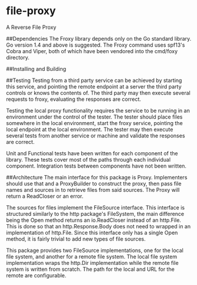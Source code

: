 # file-proxy
A Reverse File Proxy

##Dependencies
The Froxy library depends only on the Go standard library. Go version 1.4 and
above is suggested. The Froxy command uses spf13's Cobra and Viper, both of
which have been vendored into the cmd/foxy directory.

##Installing and Building

##Testing
Testing from a third party service can be achieved by starting this service, and
pointing the remote endpoint at a server the third party controls or knows the
contents of. The third party may then execute several requests to froxy,
evaluating the responses are correct.

Testing the local proxy functionality requires the service to be running in an
environment under the control of the tester. The tester should place files
somewhere in the local environment, start the froxy service, pointing the local
endpoint at the local environment. The tester may then execute several tests
from another service or machine and validate the responses are correct.

Unit and Functional tests have been written for each component of the library.
These tests cover most of the paths through each individual component.
Integration tests between components have not been written.

##Architecture
The main interface for this package is Proxy. Implementers should use that and a
ProxyBuilder to construct the proxy, then pass file names and sources in to
retrieve files from said sources. The Proxy will return a ReadCloser or an
error.

The sources for files implement the FileSource interface. This interface is
structured similarly to the http package's FileSystem, the main difference being
the Open method returns an io.ReadCloser instead of an http.File. This is done
so that an http.Response.Body does not need to wrapped in an implementation of
http.File. Since this interface only has a single Open method, it is fairly
trivial to add new types of file sources.

This package provides two FileSource implementations, one for the local file
system, and another for a remote file system. The local file system
implementation wraps the http.Dir implementation while the remote file system is
written from scratch. The path for the local and URL for the remote are
configurable.

